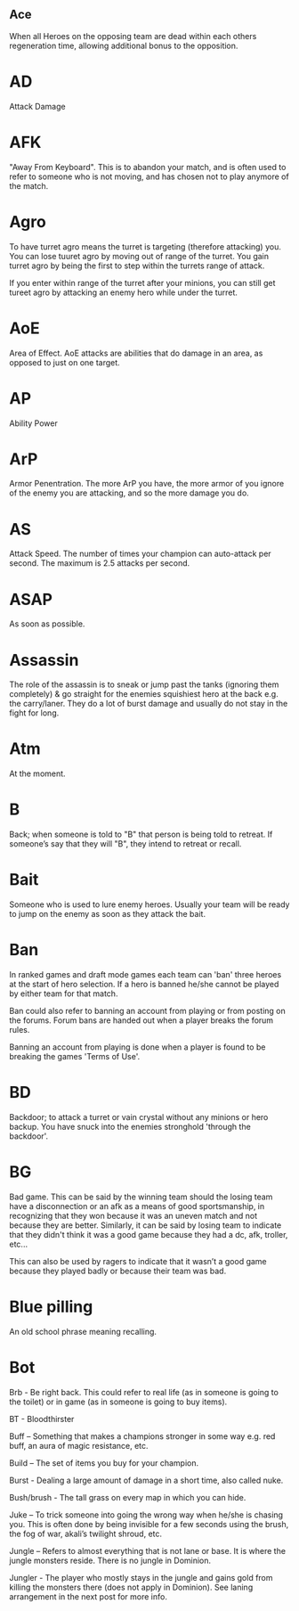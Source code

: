 ## Ace

When all Heroes on the opposing team are dead within each others regeneration time, allowing additional bonus to the opposition.

# AD

Attack Damage

# AFK

"Away From Keyboard". This is to abandon your match, and is often used to refer to someone who is not moving, and has chosen not to play anymore of the match.

# Agro

To have turret agro means the turret is targeting \(therefore attacking\) you. You can lose tuuret agro by moving out of range of the turret. You gain turret agro by being the first to step within the turrets range of attack.

If you enter within range of the turret after your minions, you can still get tureet agro by attacking an enemy hero while under the turret.

# AoE

Area of Effect. AoE attacks are abilities that do damage in an area, as opposed to just on one target.

# AP

Ability Power

# ArP

Armor Penentration. The more ArP you have, the more armor of you ignore of the enemy you are attacking, and so the more damage you do.

# AS

Attack Speed. The number of times your champion can auto-attack per second. The maximum is 2.5 attacks per second.

# ASAP

As soon as possible.

# Assassin

The role of the assassin is to sneak or jump past the tanks \(ignoring them completely\) & go straight for the enemies squishiest hero at the back e.g. the carry/laner. They do a lot of burst damage and usually do not stay in the fight for long.

# Atm

At the moment.

# B

Back; when someone is told to "B" that person is being told to retreat. If someone’s say that they will "B", they intend to retreat or recall.

# Bait 

Someone who is used to lure enemy heroes. Usually your team will be ready to jump on the enemy as soon as they attack the bait.

# Ban

In ranked games and draft mode games each team can 'ban' three heroes at the start of hero selection. If a hero is banned he/she cannot be played by either team for that match.

Ban could also refer to banning an account from playing or from posting on the forums. Forum bans are handed out when a player breaks the forum rules.

Banning an account from playing is done when a player is found to be breaking the games 'Terms of Use'. 

# BD

Backdoor; to attack a turret or vain crystal without any minions or hero backup. You have snuck into the enemies stronghold 'through the backdoor'.  


# BG

Bad game. This can be said by the winning team should the losing team have a disconnection or an afk as a means of good sportsmanship, in recognizing that they won because it was an uneven match and not because they are better. Similarly, it can be said by losing team to indicate that they didn't think it was a good game because they had a dc, afk, troller, etc...

This can also be used by ragers to indicate that it wasn’t a good game because they played badly or because their team was bad.  


# Blue pilling

An old school phrase meaning recalling.

# Bot



  


  


Brb - Be right back. This could refer to real life \(as in someone is going to the toilet\) or in game \(as in someone is going to buy items\).

  


  


BT - Bloodthirster

  


  


Buff – Something that makes a champions stronger in some way e.g. red buff, an aura of magic resistance, etc.

  


  


Build – The set of items you buy for your champion.

  


  


Burst - Dealing a large amount of damage in a short time, also called nuke.

  


  


Bush/brush - The tall grass on every map in which you can hide.

  


  


Juke – To trick someone into going the wrong way when he/she is chasing you. This is often done by being invisible for a few seconds using the brush, the fog of war, akali’s twilight shroud, etc.

  


  


Jungle – Refers to almost everything that is not lane or base. It is where the jungle monsters reside. There is no jungle in Dominion.

  


  


Jungler - The player who mostly stays in the jungle and gains gold from killing the monsters there \(does not apply in Dominion\). See laning arrangement in the next post for more info.


